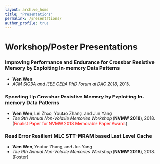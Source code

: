 ```yaml
---
layout: archive_home
title: "Presentations"
permalink: /presentations/
author_profile: true
---
```


# Workshop/Poster Presentations

### Improving Performance and Endurance for Crossbar Resistive Memory by Exploiting In-memory Data Patterns
* __Wen Wen__
* *ACM SIGDA and IEEE CEDA PhD Forum at DAC 2018*, 2018.

### Speeding Up Crossbar Resistive Memory by Exploiting In-memory Data Patterns
* __Wen Wen__, Lei Zhao, Youtao Zhang, and Jun Yang
* *The 9th Annual Non-Volatile Memories Workshop* (__NVMW 2018__), 2018. (<span style="color:red">Finalist Paper for NVMW 2018 Memorable Paper Award.</span>)

### Read Error Resilient MLC STT-MRAM based Last Level Cache
* __Wen Wen__, Youtao Zhang, and Jun Yang
* *The 9th Annual Non-Volatile Memories Workshop* (__NVMW 2018__), 2018. (Poster)
